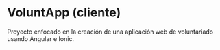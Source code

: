 # VoluntApp (cliente)
Proyecto enfocado en la creación de una aplicación web de voluntariado usando Angular e Ionic.
